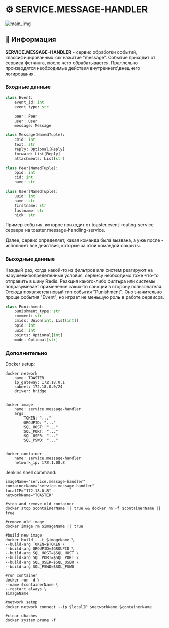 # ⚙️ SERVICE.MESSAGE-HANDLER

![main_img](https://github.com/STALCRAFT-FUNCKA/toaster.message-handling-service/assets/76991612/8bb6b3bf-8385-4d4b-80cc-e104d5283a9c)

## 📄 Информация

**SERVICE.MESSAGE-HANDLER** - сервис обработки событий, классифицированных как нажатие "message". Событие приходит от сервиса фетчинга, после чего обрабатывается. Праллельно производятся необходимые действия внутреннего\внешнего логирования.

### Входные данные

```python
class Event:
    event_id: int
    event_type: str

    peer: Peer
    user: User
    message: Message

```

```python
class Message(NamedTuple):
    cmid: int
    text: str
    reply: Optional[Reply]
    forward: List[Reply]
    attachments: List[str]
```

```python
class Peer(NamedTuple):
    bpid: int
    cid: int
    name: str
```

```python
class User(NamedTuple):
    uuid: int
    name: str
    firstname: str
    lastname: str
    nick: str
```

Пример события, которое приходит от toaster.event-routing-service сервера на toaster.message-handling-service.

Далее, сервис определяет, какая команда была вызвана, а уже после - исполняет все действия, которые за этой командой сокрыты.

### Выходные данные

Каждый раз, когда какой-то из фильтров или систем реагируют на нарушения\определенные условия, сервису необходимо тоже что-то отправить в шину Redis.
Реакция какого-либо филтьра или системы подразумевает применение каких-то санкций в сторону пользователя.
Отсюда появляется новый тип события "Punishment". Оно значительно проще события "Event", но играет не меньшую роль в работе сервисов.

```python
class Punishment:
    punishment_type: str
    comment: str
    cmids: Union[int, List[int]]
    bpid: int
    uuid: int
    points: Optional[int]
    mode: Optional[str]
```

### Дополнительно

Docker setup:

```shell
docker network
    name: TOASTER
    ip_gateway: 172.18.0.1
    subnet: 172.18.0.0/24
    driver: bridge


docker image
    name: service.message-handler
    args:
        TOKEN: "..."
        GROUPID: "..."
        SQL_HOST: "..."
        SQL_PORT: "..."
        SQL_USER: "..."
        SQL_PSWD: "..."


docker container
    name: service.message-handler
    network_ip: 172.1.08.8

```

Jenkins shell command:

```shell
imageName="service.message-handler"
containerName="service.message-handler"
localIP="172.18.0.8"
networkName="TOASTER"

#stop and remove old container
docker stop $containerName || true && docker rm -f $containerName || true

#remove old image
docker image rm $imageName || true

#build new image
docker build . -t $imageName \
--build-arg TOKEN=$TOKEN \
--build-arg GROUPID=$GROUPID \
--build-arg SQL_HOST=$SQL_HOST \
--build-arg SQL_PORT=$SQL_PORT \
--build-arg SQL_USER=$SQL_USER \
--build-arg SQL_PSWD=$SQL_PSWD

#run container
docker run -d \
--name $containerName \
--restart always \
$imageName

#network setup
docker network connect --ip $localIP $networkName $containerName

#clear chaches
docker system prune -f
```
